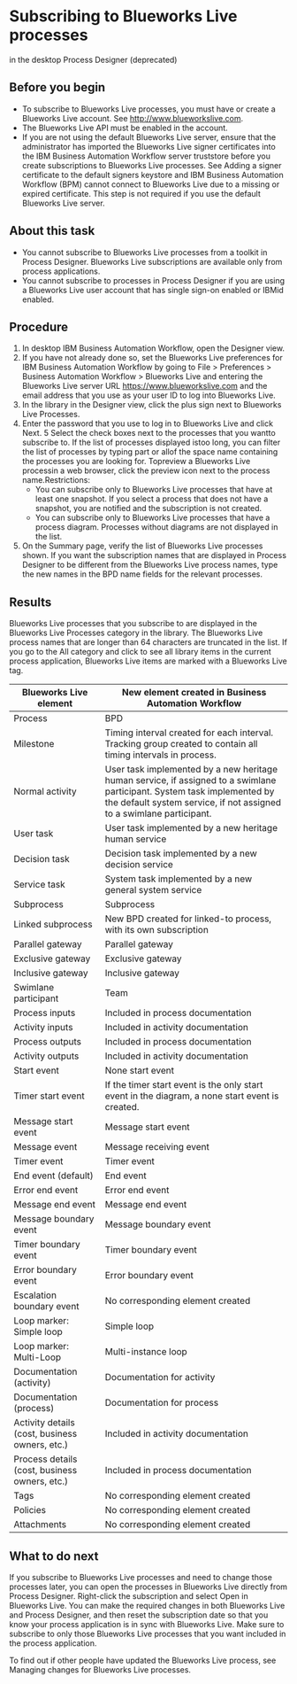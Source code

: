 # Subscribing to Blueworks Live processes
in the desktop Process Designer (deprecated)

## Before you begin

- To subscribe to Blueworks Live processes,
you must have or create a Blueworks Live account.
See http://www.blueworkslive.com.
- The Blueworks Live API
must be enabled in the account.
- If you are not using the default Blueworks Live server,
ensure that the administrator has imported the Blueworks Live signer
certificates into the IBM Business Automation Workflow server
truststore before you create subscriptions to Blueworks Live processes.
See Adding a signer certificate to the default signers
keystore and IBM Business Automation Workflow (BPM)
cannot connect to Blueworks Live due to
a missing or expired certificate. This step is not required
if you use the default Blueworks Live server.

## About this task

- You cannot subscribe to Blueworks Live processes
from a toolkit in Process Designer. Blueworks Live subscriptions
are available only from process applications.
- You cannot subscribe to processes in Process Designer if you are using a Blueworks Live user account that has single sign-on enabled or
IBMid enabled.

## Procedure

1. In desktop IBM Business Automation Workflow, open
the Designer view.
2. If you have not already done so, set the Blueworks Live preferences
for IBM Business Automation Workflow by
going to File > Preferences > Business Automation Workflow > Blueworks Live and entering the Blueworks Live server
URL https://www.blueworkslive.com and the email address
that you use as your user ID to log into Blueworks Live.
3. In the library in the Designer view, click the plus sign
next to Blueworks Live Processes.
4. Enter the password that you use to log in to Blueworks Live and click Next.
5 Select the check boxes next to the processes that you wantto subscribe to. If the list of processes displayed istoo long, you can filter the list of processes by typing part or allof the space name containing the processes you are looking for. Topreview a Blueworks Live processin a web browser, click the preview icon next to the process name.Restrictions:
    - You can subscribe only to Blueworks Live processes
that have at least one snapshot. If you select a process that does
not have a snapshot, you are notified and the subscription is not
created.
    - You can subscribe only to Blueworks Live processes
that have a process diagram. Processes without diagrams are not displayed
in the list.
6. On the Summary page, verify the list
of Blueworks Live processes
shown. If you want the subscription names that are displayed in Process Designer to
be different from the Blueworks Live process
names, type the new names in the BPD name fields
for the relevant processes.

## Results

Blueworks Live processes
that you subscribe to are displayed in the Blueworks Live Processes
category in the library. The Blueworks Live process
names that are longer than 64 characters are truncated in the list.
If you go to the All category and click to see all library items in
the current process application, Blueworks Live items
are marked with a Blueworks Live tag.

| Blueworks Live element                         | New element created in Business Automation Workflow                                                                                                                                             |
|------------------------------------------------|-------------------------------------------------------------------------------------------------------------------------------------------------------------------------------------------------|
| Process                                        | BPD                                                                                                                                                                                             |
| Milestone                                      | Timing interval created for each interval. Tracking group created to contain all timing intervals in process.                                                                                   |
| Normal activity                                | User task implemented by a new heritage human service, if assigned to a swimlane participant. System task implemented by the default system service, if not assigned to a swimlane participant. |
| User task                                      | User task implemented by a new heritage human service                                                                                                                                           |
| Decision task                                  | Decision task implemented by a new decision service                                                                                                                                             |
| Service task                                   | System task implemented by a new general system service                                                                                                                                         |
| Subprocess                                     | Subprocess                                                                                                                                                                                      |
| Linked subprocess                              | New BPD created for linked-to process, with its own subscription                                                                                                                                |
| Parallel gateway                               | Parallel gateway                                                                                                                                                                                |
| Exclusive gateway                              | Exclusive gateway                                                                                                                                                                               |
| Inclusive gateway                              | Inclusive gateway                                                                                                                                                                               |
| Swimlane participant                           | Team                                                                                                                                                                                            |
| Process inputs                                 | Included in process documentation                                                                                                                                                               |
| Activity inputs                                | Included in activity documentation                                                                                                                                                              |
| Process outputs                                | Included in process documentation                                                                                                                                                               |
| Activity outputs                               | Included in activity documentation                                                                                                                                                              |
| Start event                                    | None start event                                                                                                                                                                                |
| Timer start event                              | If the timer start event is the only start event in the diagram, a none start event is created.                                                                                                 |
| Message start event                            | Message start event                                                                                                                                                                             |
| Message event                                  | Message receiving event                                                                                                                                                                         |
| Timer event                                    | Timer event                                                                                                                                                                                     |
| End event (default)                            | End event                                                                                                                                                                                       |
| Error end event                                | Error end event                                                                                                                                                                                 |
| Message end event                              | Message end event                                                                                                                                                                               |
| Message boundary event                         | Message boundary event                                                                                                                                                                          |
| Timer boundary event                           | Timer boundary event                                                                                                                                                                            |
| Error boundary event                           | Error boundary event                                                                                                                                                                            |
| Escalation boundary event                      | No corresponding element created                                                                                                                                                                |
| Loop marker: Simple loop                       | Simple loop                                                                                                                                                                                     |
| Loop marker: Multi-Loop                        | Multi-instance loop                                                                                                                                                                             |
| Documentation (activity)                       | Documentation for activity                                                                                                                                                                      |
| Documentation (process)                        | Documentation for process                                                                                                                                                                       |
| Activity details (cost, business owners, etc.) | Included in activity documentation                                                                                                                                                              |
| Process details (cost, business owners, etc.)  | Included in process documentation                                                                                                                                                               |
| Tags                                           | No corresponding element created                                                                                                                                                                |
| Policies                                       | No corresponding element created                                                                                                                                                                |
| Attachments                                    | No corresponding element created                                                                                                                                                                |

## What to do next

If you subscribe to Blueworks Live processes
and need to change those processes later, you can open the processes
in Blueworks Live directly
from Process Designer.
Right-click the subscription and select Open in Blueworks
Live. You can make the required changes in both Blueworks Live and Process Designer, and
then reset the subscription date so that you know your process application
is in sync with Blueworks Live.
Make sure to subscribe to only those Blueworks Live processes
that you want included in the process application.

To find
out if other people have updated the Blueworks Live process,
see Managing changes for Blueworks Live processes.